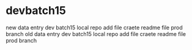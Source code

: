 # devbatch15
new data entry dev batch15
local repo add file
craete readme file prod branch 
old data entry dev batch15
local repo add file
craete readme file prod branch 

